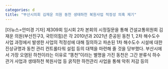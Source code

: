 ```yaml
---
categories: d
title: "부산시의회 김재운 의원 동천 생태하천 복원사업 적정성 의혹 제기"
---
```

[더뉴스=안미경 기자] 제309회 임시회 2차 본회의 시정질문을 통해 건설교통위원회 김재운 의원(부산진구3, 국민의힘)은 각 2010년과 2021년 준공된 동천 1, 2차 해수도수사업 과정에서 발생한 사업의 적정성에 대해 질의하고 파손된 1차 해수도수 시설에 대한 진상규명과 동천 관리 컨트롤타워 설립 등의 대책을 마련해 줄 것을 당부했다.																부산시에서 가장 오염된 하천이라는 이유로 “똥천”이라는 별명을 가진 동천은 그간 분류식 하수관거 사업과 생태하천 복원사업 등 굵직한 하천관리 사업을 통해 악취 저감 등의